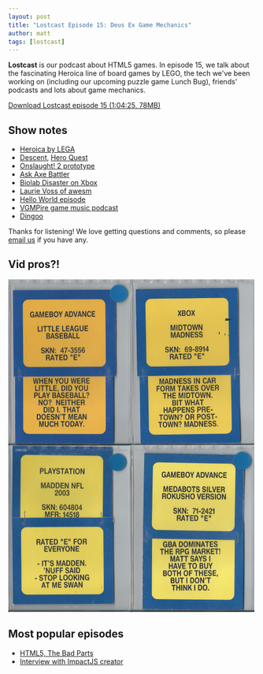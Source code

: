 ```yaml
---
layout: post
title: "Lostcast Episode 15: Deus Ex Game Mechanics"
author: matt
tags: [lostcast]
---
```


**Lostcast** is our podcast about HTML5 games. In episode 15, we talk about the fascinating Heroica line of board games by LEGO, the tech we've been working on (including our upcoming puzzle game Lunch Bug), friends' podcasts and lots about game mechanics.

<a class="download-podcast" href="http://media.lostdecadegames.com/lostcast/lostcast_episode_15_deus_ex_game_mechanics.mp3">
	Download Lostcast episode 15 (1:04:25, 78MB)
</a>

## Show notes

* [Heroica by LEGA](http://heroica.lego.com/en-us/Default.aspx)
* [Descent](http://boardgamegeek.com/boardgame/17226/descent-journeys-in-the-dark), [Hero Quest](http://boardgamegeek.com/boardgame/699/heroquest)
* [Onslaught! 2 prototype](/play-the-onslaught-2-prototype-from-late-2010/)
* [Ask Axe Battler](http://www.lasertimepodcast.com/tag/ask-ax-battler/)
* [Biolab Disaster on Xbox](http://www.phoboslab.org/log/2012/04/javascript-on-the-xbox-360)
* [Laurie Voss of awesm](http://seldo.com/)
* [Hello World episode](/lostcast-episode-1-hello-world/)
* [VGMPire game music podcast](http://www.vgmpire.com/)
* [Dingoo](http://en.wikipedia.org/wiki/Dingoo_A320)

Thanks for listening! We love getting questions and comments, so please [email us](mailto:hello@lostdecadegames.com) if you have any.

## Vid pros?!

<div class="full-frame">
	<img alt="VidProz?" src="/media/images/posts/lostcast/vidpros.png">
</div>

## Most popular episodes

* [HTML5, The Bad Parts](/lostcast-episode-7-html5-the-bad-parts/)
* [Interview with ImpactJS creator](/lostcast-episode-14-quite-an-impact/)
